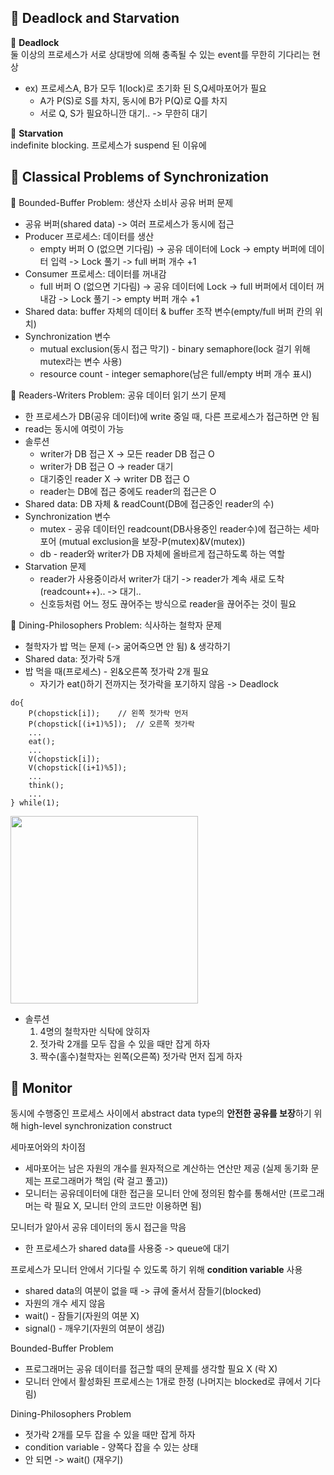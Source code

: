## __🦈 Deadlock and Starvation__

🐬 **Deadlock** <br/>
둘 이상의 프로세스가 서로 상대방에 의해 충족될 수 있는 event를 무한히 기다리는 현상
* ex) 프로세스A, B가 모두 1(lock)로 초기화 된 S,Q세마포어가 필요
    * A가 P(S)로 S를 차지, 동시에 B가 P(Q)로 Q를 차지
    * 서로 Q, S가 필요하니깐 대기.. -> 무한히 대기

🐬 **Starvation**<br/>
indefinite blocking. 프로세스가 suspend 된 이유에

## __🦈 Classical Problems of Synchronization__

🐬 Bounded-Buffer Problem: 생산자 소비사 공유 버퍼 문제
* 공유 버퍼(shared data) -> 여러 프로세스가 동시에 접근
* Producer 프로세스: 데이터를 생산
    * empty 버퍼 O (없으면 기다림) -> 공유 데이터에 Lock -> empty 버퍼에 데이터 입력 -> Lock 풀기 -> full 버퍼 개수 +1
* Consumer 프로세스: 데이터를 꺼내감
    * full 버퍼 O (없으면 기다림) -> 공유 데이터에 Lock -> full 버퍼에서 데이터 꺼내감 -> Lock 풀기 -> empty 버퍼 개수 +1
* Shared data: buffer 자체의 데이터 & buffer 조작 변수(empty/full 버퍼 칸의 위치)
* Synchronization 변수
    * mutual exclusion(동시 접근 막기) - binary semaphore(lock 걸기 위해 mutex라는 변수 사용)
    * resource count - integer semaphore(남은 full/empty 버퍼 개수 표시)

🐬 Readers-Writers Problem: 공유 데이터 읽기 쓰기 문제
* 한 프로세스가 DB(공유 데이터)에 write 중일 때, 다른 프로세스가 접근하면 안 됨
* read는 동시에 여럿이 가능
* 솔루션
    * writer가 DB 접근 X -> 모든 reader DB 접근 O
    * writer가 DB 접근 O -> reader 대기
    * 대기중인 reader X -> writer DB 접근 O
    * reader는 DB에 접근 중에도 reader의 접근은 O
* Shared data: DB 자체 & readCount(DB에 접근중인 reader의 수)
* Synchronization 변수
    * mutex - 공유 데이터인 readcount(DB사용중인 reader수)에 접근하는 세마포어 (mutual exclusion을 보장-P(mutex)&V(mutex))
    * db - reader와 writer가 DB 자체에 올바르게 접근하도록 하는 역할
* Starvation 문제
    * reader가 사용중이라서 writer가 대기 -> reader가 계속 새로 도착(readcount++).. -> 대기..
    * 신호등처럼 어느 정도 끊어주는 방식으로 reader을 끊어주는 것이 필요

🐬 Dining-Philosophers Problem: 식사하는 철학자 문제
* 철학자가 밥 먹는 문제 (-> 굶어죽으면 안 됨) & 생각하기
* Shared data: 젓가락 5개
* 밥 먹을 때(프로세스) - 왼&오른쪽 젓가락 2개 필요
    * 자기가 eat()하기 전까지는 젓가락을 포기하지 않음 -> Deadlock
```
do{
    P(chopstick[i]);    // 왼쪽 젓가락 먼저
    P(chopstick[(i+1)%5]);  // 오른쪽 젓가락
    ...
    eat();
    ...
    V(chopstick[i]);
    V(chopstick[(i+1)%5]);
    ...
    think();
    ...
} while(1);
```
<img src="https://user-images.githubusercontent.com/86587287/196862283-e80246ee-4222-449a-8618-91924edcec24.png" width=300px>

* 솔루션
    1) 4명의 철학자만 식탁에 앉히자
    2) 젓가락 2개를 모두 잡을 수 있을 때만 잡게 하자
    3) 짝수(홀수)철학자는 왼쪽(오른쪽) 젓가락 먼저 집게 하자

## __🦈 Monitor__

동시에 수행중인 프로세스 사이에서 abstract data type의 **안전한 공유를 보장**하기 위해 high-level synchronization construct

세마포어와의 차이점
* 세마포어는 남은 자원의 개수를 원자적으로 계산하는 연산만 제공 (실제 동기화 문제는 프로그래머가 책임 (락 걸고 풀고))
* 모니터는 공유데이터에 대한 접근을 모니터 안에 정의된 함수를 통해서만 (프로그래머는 락 필요 X, 모니터 안의 코드만 이용하면 됨)

모니터가 알아서 공유 데이터의 동시 접근을 막음
* 한 프로세스가 shared data를 사용중 -> queue에 대기

프로세스가 모니터 안에서 기다릴 수 있도록 하기 위해 **condition variable** 사용
* shared data의 여분이 없을 때 -> 큐에 줄서서 잠들기(blocked)
* 자원의 개수 세지 않음
* wait() - 잠들기(자원의 여분 X)
* signal() - 깨우기(자원의 여분이 생김)

Bounded-Buffer Problem
* 프로그래머는 공유 데이터를 접근할 때의 문제를 생각할 필요 X (락 X)
* 모니터 안에서 활성화된 프로세스는 1개로 한정 (나머지는 blocked로 큐에서 기다림)

Dining-Philosophers Problem
* 젓가락 2개를 모두 잡을 수 있을 때만 잡게 하자
* condition variable - 양쪽다 잡을 수 있는 상태
* 안 되면 -> wait() (재우기)
